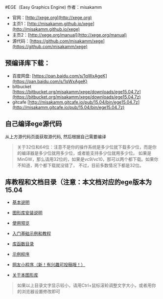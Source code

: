 #EGE（Easy Graphics Engine)
作者：misakamm

* 官网：[http://xege.org](http://xege.org)
* 主页1：[http://misakamm.github.io/xege](http://misakamm.github.io/xege)
* 主页2：[http://xege.org/manual](http://xege.org/manual)
* 源代码：[https://github.com/misakamm/xege](https://github.com/misakamm/xege)

## 预编译库下载：
* 百度网盘: [https://pan.baidu.com/s/1qWxAgeK](https://pan.baidu.com/s/1qWxAgeK)
* bitbucket [https://bitbucket.org/misakamm/xege/downloads/ege15.04.7z](https://bitbucket.org/misakamm/xege/downloads/ege15.04.7z)
* gitcafe [http://misakamm.gitcafe.io/pub/15.04/bin/ege15.04.7z](http://misakamm.gitcafe.io/pub/15.04/bin/ege15.04.7z)

## 自己编译ege源代码

从上方源代码页面获取源代码, 然后根据自己需要编译

>关于32位和64位：注意不是你的操作系统是多少位就下载多少位，而是你的编译器是多少位就用多少位，或者能支持多少位就用多少位。
>如果是MinGW，那么请用32位的，如果是vc9/vc10，那可以两个都下载。如果你不知道，两个都下载就没错了，
不过，目前多数情况下都是32位。

## 库教程和文档目录（注意：本文档对应的ege版本为15.04

* [基本说明](http://xege.org/manual/intro/index.htm)

* [图形库安装说明](http://xege.org/manual/setup/index.htm)

* [使用预览](http://xege.org/manual/preview/index.htm)

* [入门基础示例和教程](http://xege.org/manual/tutorial/index.htm)

* [库函数目录](http://xege.org/manual/api/index.htm)

* [示例程序](http://xege.org/manual/demo/index.htm)

* [网友小程序（新！有兴趣可投稿哦！）](http://xege.org/manual/netfriendsdemo/index.htm)

* [关于本图形库](http://xege.org/manual/about/index.htm)

> 如果以上目录文字显示较小，请用Ctrl+鼠标滚轮调整文字大小，或者用你的浏览器设置修改即可
